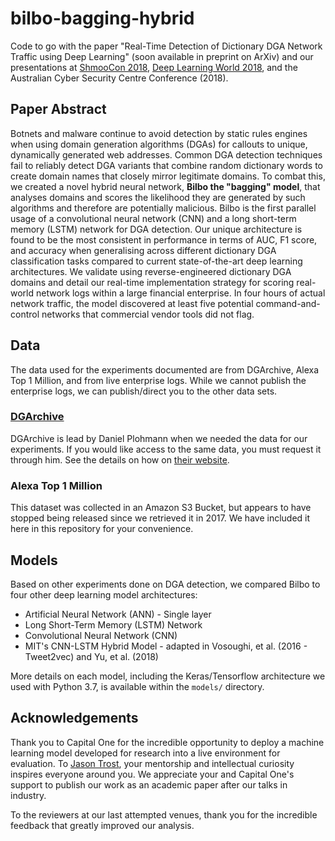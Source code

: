 # bilbo-bagging-hybrid

Code to go with the paper "Real-Time Detection of Dictionary DGA Network Traffic using Deep Learning" (soon available in preprint on ArXiv) and our presentations at [ShmooCon 2018](https://www.youtube.com/watch?v=99hniQYB6VM), [Deep Learning World 2018](https://www.predictiveanalyticsworld.com/machinelearningtimes/wise-practitioner-deep-learning-world-interview-series-domenic-puzio-capital-one/9315/), and the Australian Cyber Security Centre Conference (2018).

## Paper Abstract

Botnets and malware continue to avoid detection by static rules engines when using domain generation algorithms (DGAs) for callouts to unique, dynamically generated web addresses. Common DGA detection techniques fail to reliably detect DGA variants that combine random dictionary words to create domain names that closely mirror legitimate domains. To combat this, we created a novel hybrid neural network, **Bilbo the "bagging" model**, that analyses domains and scores the likelihood they are generated by such algorithms and therefore are potentially malicious. Bilbo is the first parallel usage of a convolutional neural network (CNN) and a long short-term memory (LSTM) network for DGA detection. Our unique architecture is found to be the most consistent in performance in terms of AUC, F1 score, and accuracy when generalising across different dictionary DGA classification tasks compared to current state-of-the-art deep learning architectures. We validate using reverse-engineered dictionary DGA domains and detail our real-time implementation strategy for scoring real-world network logs within a large financial enterprise. In four hours of actual network traffic, the model discovered at least five potential command-and-control networks that commercial vendor tools did not flag.  

## Data

The data used for the experiments documented are from DGArchive, Alexa Top 1 Million, and from live enterprise logs. While we cannot publish the enterprise logs, we can publish/direct you to the other data sets.

### [DGArchive](https://dgarchive.caad.fkie.fraunhofer.de/welcome/)

DGArchive is lead by Daniel Plohmann when we needed the data for our experiments. If you would like access to the same data, you must request it through him. See the details on how on [their website](https://dgarchive.caad.fkie.fraunhofer.de/welcome/).

### Alexa Top 1 Million

This dataset was collected in an Amazon S3 Bucket, but appears to have stopped being released since we retrieved it in 2017. We have included it here in this repository for your convenience.

## Models

Based on other experiments done on DGA detection, we compared Bilbo to four other deep learning model architectures: 

* Artificial Neural Network (ANN) - Single layer
* Long Short-Term Memory (LSTM) Network
* Convolutional Neural Network (CNN)
* MIT's CNN-LSTM Hybrid Model - adapted in Vosoughi, et al. (2016 - Tweet2vec) and Yu, et al. (2018)

More details on each model, including the Keras/Tensorflow architecture we used with Python 3.7, is available within the `models/` directory.

## Acknowledgements

Thank you to Capital One for the incredible opportunity to deploy a machine learning model developed for research into a live environment for evaluation. To [Jason Trost](https://medium.com/@jason_trost), your mentorship and intellectual curiosity inspires everyone around you. We appreciate your and Capital One's support to publish our work as an academic paper after our talks in industry.

To the reviewers at our last attempted venues, thank you for the incredible feedback that greatly improved our analysis.
